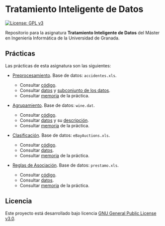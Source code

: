 # Tratamiento Inteligente de Datos

[![License: GPL v3](https://img.shields.io/badge/License-GPL%20v3-blue.svg)](https://www.gnu.org/licenses/gpl-3.0)

Repositorio para la asignatura **Tratamiento Inteligente de Datos** del Máster en Ingeniería Informática de la Universidad de Granada.

## Prácticas

Las prácticas de esta asignatura son las siguientes:

- [Preprocesamiento](https://github.com/Carlossamu7/TID_MUII_UGR/milestone/1). Base de datos: `accidentes.xls`.
    - Consultar [código](https://github.com/Carlossamu7/TID_MUII_UGR/blob/main/Preprocesamiento/preprocesamiento.py).
    - Consultar [datos](https://github.com/Carlossamu7/TID_MUII_UGR/blob/main/Preprocesamiento/accidentes.xls) y [subconjunto de los datos](https://github.com/Carlossamu7/TID_MUII_UGR/blob/main/Preprocesamiento/accidentes_mini.xls).
    - Consultar [memoria](https://github.com/Carlossamu7/TID_MUII_UGR/blob/main/Preprocesamiento/TID_MUII_Preprocesamiento.pdf) de la práctica.

- [Agrupamiento](https://github.com/Carlossamu7/TID_MUII_UGR/milestone/2). Base de datos: `wine.dat`.
    - Consultar [código](https://github.com/Carlossamu7/TID_MUII_UGR/blob/main/Agrupamiento/agrupamiento.py).
    - Consultar [datos](https://github.com/Carlossamu7/TID_MUII_UGR/blob/main/Agrupamiento/wine.data) y su [descripción](https://github.com/Carlossamu7/TID_MUII_UGR/blob/main/Agrupamiento/wine_names.txt).
    - Consultar [memoria](https://github.com/Carlossamu7/TID_MUII_UGR/blob/main/Agrupamiento/TID_MUII_Agrupamiento.pdf) de la práctica.

- [Clasificación](https://github.com/Carlossamu7/TID_MUII_UGR/milestone/3). Base de datos: `eBayAuctions.xls`.
    - Consultar [código](https://github.com/Carlossamu7/TID_MUII_UGR/blob/main/Clasificaci%C3%B3n/clasificacion.py).
    - Consultar [datos](https://github.com/Carlossamu7/TID_MUII_UGR/blob/main/Clasificaci%C3%B3n/eBayAuctions.xls).
    - Consultar [memoria](https://github.com/Carlossamu7/TID_MUII_UGR/blob/main/Clasificaci%C3%B3n/TID_MUII_Clasificaci%C3%B3n.pdf) de la práctica.

- [Reglas de Asociación](https://github.com/Carlossamu7/TID_MUII_UGR/milestone/4). Base de datos: `prestamo.xls`.
    - Consultar [código](https://github.com/Carlossamu7/TID_MUII_UGR/tree/main/ReglasAsociacion/reglas_asociacion.py).
    - Consultar [datos](https://github.com/Carlossamu7/TID_MUII_UGR/tree/main/ReglasAsociacion/prestamo.xls).
    - Consultar [memoria](https://github.com/Carlossamu7/TID_MUII_UGR/tree/main/ReglasAsociacion) de la práctica.

## Licencia

Este proyecto está desarrollado bajo licencia [GNU General Public License v3.0](https://es.wikipedia.org/wiki/GNU_General_Public_License).

